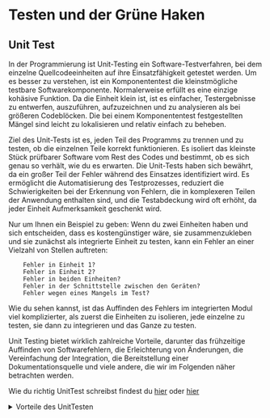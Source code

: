 # Testen und der Grüne Haken

## Unit Test

In der Programmierung ist Unit-Testing ein Software-Testverfahren, bei dem einzelne Quellcodeeinheiten auf ihre Einsatzfähigkeit getestet werden. Um es besser zu verstehen, ist ein Komponententest die kleinstmögliche testbare Softwarekomponente. Normalerweise erfüllt es eine einzige kohäsive Funktion. Da die Einheit klein ist, ist es einfacher, Testergebnisse zu entwerfen, auszuführen, aufzuzeichnen und zu analysieren als bei größeren Codeblöcken. Die bei einem Komponententest festgestellten Mängel sind leicht zu lokalisieren und relativ einfach zu beheben.

Ziel des Unit-Tests ist es, jeden Teil des Programms zu trennen und zu testen, ob die einzelnen Teile korrekt funktionieren. Es isoliert das kleinste Stück prüfbarer Software vom Rest des Codes und bestimmt, ob es sich genau so verhält, wie du es erwarten. Die Unit-Tests haben sich bewährt, da ein großer Teil der Fehler während des Einsatzes identifiziert wird. Es ermöglicht die Automatisierung des Testprozesses, reduziert die Schwierigkeiten bei der Erkennung von Fehlern, die in komplexeren Teilen der Anwendung enthalten sind, und die Testabdeckung wird oft erhöht, da jeder Einheit Aufmerksamkeit geschenkt wird.

Nur um Ihnen ein Beispiel zu geben: Wenn du zwei Einheiten haben und sich entscheiden, dass es kostengünstiger wäre, sie zusammenzukleben und sie zunächst als integrierte Einheit zu testen, kann ein Fehler an einer Vielzahl von Stellen auftreten:

```
    Fehler in Einheit 1?
    Fehler in Einheit 2?
    Fehler in beiden Einheiten?
    Fehler in der Schnittstelle zwischen den Geräten?
    Fehler wegen eines Mangels im Test?
```

Wie du sehen kannst, ist das Auffinden des Fehlers im integrierten Modul viel komplizierter, als zuerst die Einheiten zu isolieren, jede einzelne zu testen, sie dann zu integrieren und das Ganze zu testen.

Unit Testing bietet wirklich zahlreiche Vorteile, darunter das frühzeitige Auffinden von Softwarefehlern, die Erleichterung von Änderungen, die Vereinfachung der Integration, die Bereitstellung einer Dokumentationsquelle und viele andere, die wir im Folgenden näher betrachten werden.

Wie du richtig UnitTest schreibst findest du [hier](https://www.c-sharpcorner.com/article/a-basic-introduction-of-unit-test-for-beginners/) oder [hier](https://docs.microsoft.com/en-us/visualstudio/test/unit-test-basics?view=vs-2019)

<details close>
<summary>Vorteile des UnitTesten </summary>

## 1. DEN PROZESS AGIL MACHEN

Einer der Hauptvorteile des Unit-Tests besteht darin, dass er den Codierungsprozess agiler macht. Wenn du einer Software immer mehr Funktionen hinzufügst, musst du manchmal das alte Design und den alten Code ändern. Aber das Ändern von bereits getestetem Code ist sowohl riskant als auch kostspielig. Wenn wir über Unit-Tests verfügen, können wir mit Zuversicht mit dem Refactoring fortfahren.
Unit-Testing geht wirklich Hand in Hand mit agiler Programmierung aller Varianten, denn es baut Tests ein, die es Ihnen ermöglichen, Änderungen einfacher vorzunehmen. Mit anderen Worten, Unit-Tests ermöglichen ein sicheres Refactoring.

## 2. CODEQUALITÄT

Der Unit-Test verbessert die Qualität des Codes; er identifiziert jeden Fehler, der aufgetreten sein könnte, bevor der Code zum Integrationstest weitergeschickt wird. Das Schreiben von Tests vor der eigentlichen Codierung lässt du härter an das Problem denken. Es deckt die Randgehäuse auf und lässt du besseren Code schreiben.

## 3. SOFTWAREFEHLER FRÜHZEITIG FINDEN

Probleme werden frühzeitig erkannt. Da Unit-Tests von Entwicklern durchgeführt werden, bei denen sie ihren individuellen Code vor der Integration testen, können Probleme sehr früh erkannt und dann und dort gelöst werden, ohne die anderen Codes zu beeinträchtigen. Dazu gehören sowohl Fehler in der Implementierung des Programmierers als auch Fehler oder fehlende Teile der Spezifikation für das Gerät.

## 4. ERLEICHTERT ÄNDERUNGEN UND VEREINFACHT DIE INTEGRATION

Der Unit-Test ermöglicht es dem Programmierer, Code zu refaktorisieren oder Systembibliotheken zu einem späteren Zeitpunkt zu aktualisieren und sicherzustellen, dass das Modul weiterhin korrekt funktioniert. Unit-Tests erkennen Änderungen, die einen Designvertrag verletzen können. du helfen bei der Pflege und Änderung des Codes.

Unit Testing reduziert wirklich Fehler in den neu entwickelten Features oder reduziert Fehler bei der Änderung der bestehenden Funktionalität.
Unit Testing überprüft die Genauigkeit der einzelnen Einheiten. Anschließend werden die Einheiten in eine Anwendung integriert, indem Teile der Anwendung durch Unit-Tests getestet werden, das spätere Testen der Anwendung während des Integrationsprozesses wird durch die Verifikation der einzelnen Einheiten erleichtert.

## 5. STELLT DIE DOKUMENTATION ZUR VERFÜGUNG

Die Unit-Tests liefern eine Dokumentation des Systems. Entwickler, die lernen möchten, welche Funktionalität ein Gerät bietet und wie man es verwendet, können sich die Unit-Tests ansehen, um ein grundlegendes Verständnis der Schnittstelle (API) des Geräts zu erlangen.

## 6. DEBUGGING-PROZESS

Unit-Tests helfen, den Debugging-Prozess zu vereinfachen. Wenn ein Test fehlschlägt, müssen nur die letzten Änderungen am Code debuggt werden.

## 7. DESIGN

Das Schreiben des Tests zwingt dich zunächst dazu, über Ihr Design nachzudenken und was es leisten muss, bevor du den Code schreiben. Dadurch bleibst du nicht nur konzentriert, sondern kannst auch bessere Designs erstellen.
Das Testen eines Teils des Codes zwingt dich, zu definieren, wofür dieser Code verantwortlich ist. Wenn du dies einfach tun könntest, bedeutet das, dass die Verantwortung des Kodex klar definiert ist und somit eine hohe Kohäsion aufweist.

## 8. DIE KOSTEN ZU REDUZIEREN

Da die Fehler frühzeitig im Unit-Test gefunden werden, hilft es, die Kosten für Bugfixes zu senken. Stellst du dir die Kosten für einen Fehler vor, der in den späteren Entwicklungsphasen wie beim Systemtest oder beim Abnahmetest auftritt. Und natürlich sind früher erkannte Fehler leichter zu beheben, denn später erkannte Fehler sind in der Regel das Ergebnis vieler Änderungen, und man weiß nicht genau, welcher den Fehler verursacht hat.

</details>